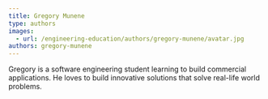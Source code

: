 ```yaml
---
title: Gregory Munene
type: authors
images:
  - url: /engineering-education/authors/gregory-munene/avatar.jpg
authors: gregory-munene
---
```

Gregory is a software engineering student learning to build commercial applications. He loves to build innovative solutions that solve real-life world problems.
